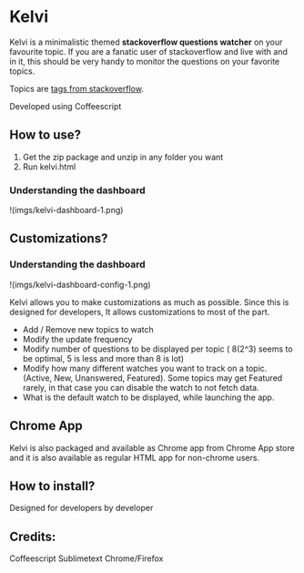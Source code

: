 # Kelvi

Kelvi is a minimalistic themed **stackoverflow questions watcher** on your favourite topic. If you are a fanatic user of stackoverflow and live with and in it, this should be very handy to monitor the questions on your favorite topics.

Topics are [tags from stackoverflow](https://stackoverflow.com/tags).

Developed using Coffeescript

## How to use?

1. Get the zip package and unzip in any folder you want
2. Run kelvi.html

### Understanding the dashboard
!(imgs/kelvi-dashboard-1.png)

## Customizations?

### Understanding the dashboard
!(imgs/kelvi-dashboard-config-1.png)

Kelvi allows you to make customizations as much as possible. Since this is designed for developers, It allows customizations to most of the part. 

* Add / Remove new topics to watch
* Modify the update frequency
* Modify number of questions to be displayed per topic ( 8(2^3) seems to be optimal, 5 is less and more than 8 is lot)
* Modify how many different watches you want to track on a topic. (Active, New, Unanswered, Featured). Some topics may get Featured rarely, in that case you can disable the watch to not fetch data.
* What is the default watch to be displayed, while launching the app.

## Chrome App

Kelvi is also packaged and available as Chrome app from Chrome App store and it is also available as regular HTML app for non-chrome users. 

## How to install?

Designed for developers by developer

## Credits:

Coffeescript
Sublimetext
Chrome/Firefox